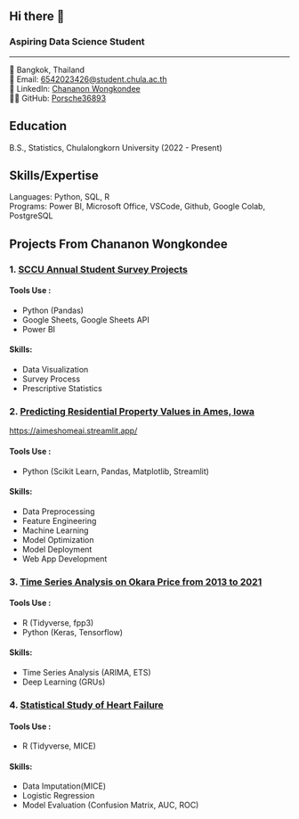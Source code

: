 ## Hi there 👋

<!--
**Porsche36893/Porsche36893** is a ✨ _special_ ✨ repository because its `README.md` (this file) appears on your GitHub profile.

Here are some ideas to get you started:

- 🔭 I’m currently working on ...
- 🌱 I’m currently learning ...
- 👯 I’m looking to collaborate on ...
- 🤔 I’m looking for help with ...
- 💬 Ask me about ...
- 📫 How to reach me: ...
- 😄 Pronouns: ...
- ⚡ Fun fact: ...
-->

### Aspiring Data Science Student 
---
📍 Bangkok, Thailand\
📧 Email: 6542023426@student.chula.ac.th\
🔗 LinkedIn: [Chananon Wongkondee](https://www.linkedin.com/in/chananon-wongkondee-124679332/)\
👨‍💻 GitHub: [Porsche36893](https://github.com/Porsche36893)

## Education
B.S., Statistics, Chulalongkorn University (2022 - Present)

## Skills/Expertise
Languages: Python, SQL, R\
Programs: Power BI, Microsoft Office, VSCode, Github, Google Colab, PostgreSQL


## Projects From Chananon Wongkondee
### 1. [SCCU Annual Student Survey Projects](https://github.com/Porsche36893/SCCU-Data-Department)

#### Tools Use : 
- Python (Pandas)
- Google Sheets, Google Sheets API
- Power BI
#### Skills:
- Data Visualization
- Survey Process
- Prescriptive Statistics

### 2. [Predicting Residential Property Values in Ames, Iowa](https://github.com/Porsche36893/Predicting-Residential-Property-Values-in-Aimes-Iowa)
https://aimeshomeai.streamlit.app/
#### Tools Use :
- Python (Scikit Learn, Pandas, Matplotlib, Streamlit)
#### Skills: 
- Data Preprocessing
- Feature Engineering
- Machine Learning
- Model Optimization
- Model Deployment
- Web App Development

### 3. [Time Series Analysis on Okara Price from 2013 to 2021](https://github.com/Porsche36893/Okara-Price-A-Time-Series-Analysis)
#### Tools Use :
- R (Tidyverse, fpp3)
- Python (Keras, Tensorflow)
#### Skills: 
- Time Series Analysis (ARIMA, ETS)
- Deep Learning (GRUs)

### 4. [Statistical Study of Heart Failure](https://github.com/Porsche36893/Statistical-Study-of-Heart-Failure)
#### Tools Use :
- R (Tidyverse, MICE)
#### Skills: 
- Data Imputation(MICE)
- Logistic Regression
- Model Evaluation (Confusion Matrix, AUC, ROC)

